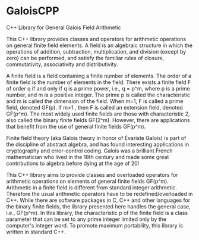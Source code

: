 # GaloisCPP
C++ Library for General Galois Field Arithmetic

This C++ library provides classes and operators for arithmetic operations on general finite field elements. A field is an algebraic structure in which the operations of addition, subtraction, multiplication, and division (except by zero) can be performed, and satisfy the familiar rules of closure, commutativity, associativity and distributivity.

A finite field is a field containing a finite number of elements. The order of a finite field is the number of elements in the field. There exists a finite field F of order q if and only if q is a prime power, i.e., q = p^m, where p is a prime number, and m is a positive integer. The prime p is called the characteristic and m is called the dimension of the field. When m=1,  F is called a prime field, denoted GF(p). If m>1 , then F is called an extension field, denoted GF(p^m). The most widely used finite fields are those with characteristic 2, also called the binary finite fields GF(2^m). However, there are applications that benefit from the use of general finite fields GF(p^m).

Finite field theory (aka Galois theory in honor of Évariste Galois) is part of the discipline of abstract algebra, and has found interesting applications in cryptography and error-control coding.  Galois was a brilliant French mathematician who lived in the 18th century and made some great contributions to algebra before dying at the age of 20!

This C++ library aims to provide classes and overloaded operators for arithmetic operations on elements of general finite fields GF(p^m). Arithmetic in a finite field is different from standard integer arithmetic. Therefore the usual arithmetic operators have to be redefined/overloaded in C++. While there are software packages in C, C++ and other languages for the binary finite fields, the library presented here handles the general case, i.e., GF(p^m). In this library, the characteristic p of the finite field is a class parameter that can be set to any prime integer limited only by the computer's integer word. To promote maximum portability, this library is written in standard C++.

